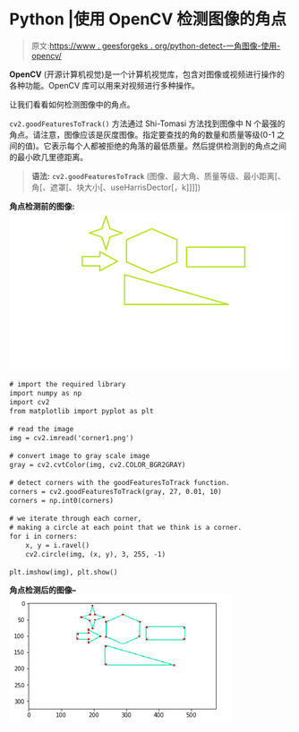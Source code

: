 # Python |使用 OpenCV 检测图像的角点

> 原文:[https://www . geesforgeks . org/python-detect-一角图像-使用-opencv/](https://www.geeksforgeeks.org/python-detect-corner-of-an-image-using-opencv/)

**OpenCV** (开源计算机视觉)是一个计算机视觉库，包含对图像或视频进行操作的各种功能。OpenCV 库可以用来对视频进行多种操作。

让我们看看如何检测图像中的角点。

`cv2.goodFeaturesToTrack()` 方法通过 Shi-Tomasi 方法找到图像中 N 个最强的角点。请注意，图像应该是灰度图像。指定要查找的角的数量和质量等级(0-1 之间的值)。它表示每个人都被拒绝的角落的最低质量。然后提供检测到的角点之间的最小欧几里德距离。

> **语法:** **`cv2.goodFeaturesToTrack`** (图像、最大角、质量等级、最小距离[、角[、遮罩[、块大小[、useHarrisDector[，k]]]])

**角点检测前的图像:**
![](img/e32a4090995fa0d8211b79db8a52d9e1.png)

```
# import the required library
import numpy as np
import cv2
from matplotlib import pyplot as plt

# read the image
img = cv2.imread('corner1.png')

# convert image to gray scale image
gray = cv2.cvtColor(img, cv2.COLOR_BGR2GRAY)

# detect corners with the goodFeaturesToTrack function.
corners = cv2.goodFeaturesToTrack(gray, 27, 0.01, 10)
corners = np.int0(corners)

# we iterate through each corner, 
# making a circle at each point that we think is a corner.
for i in corners:
    x, y = i.ravel()
    cv2.circle(img, (x, y), 3, 255, -1)

plt.imshow(img), plt.show()
```

**角点检测后的图像–**
![](img/44dd040f82cf6fb058b75f635a6f329c.png)